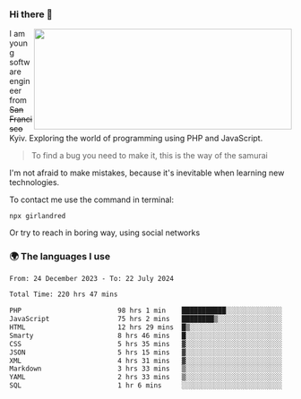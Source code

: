 ### Hi there 👋  

<img align='right' src="https://github-readme-stats.vercel.app/api?username=girlandred&count_private=true&show_icons=true&include_all_commits=true&hide_rank=true&hide_title=true&theme=buefy&card_width=300" width=460 height=180>


I am young software engineer from ~~San Francisco~~ Kyiv. Exploring the world of programming using PHP and JavaScript.


> To find a bug you need to make it, this is the way of the samurai



I'm not afraid to make mistakes, because it's inevitable when learning new technologies.

To contact me use the command in terminal:

```
npx girlandred
```

Or try to reach in boring way, using social networks


### 🌍 The languages I use

<!--START_SECTION:waka-->

```txt
From: 24 December 2023 - To: 22 July 2024

Total Time: 220 hrs 47 mins

PHP                        98 hrs 1 min    ███████████░░░░░░░░░░░░░░   44.39 %
JavaScript                 75 hrs 2 mins   ████████▒░░░░░░░░░░░░░░░░   33.99 %
HTML                       12 hrs 29 mins  █▒░░░░░░░░░░░░░░░░░░░░░░░   05.66 %
Smarty                     8 hrs 46 mins   █░░░░░░░░░░░░░░░░░░░░░░░░   03.97 %
CSS                        5 hrs 35 mins   ▓░░░░░░░░░░░░░░░░░░░░░░░░   02.54 %
JSON                       5 hrs 15 mins   ▓░░░░░░░░░░░░░░░░░░░░░░░░   02.38 %
XML                        4 hrs 31 mins   ▓░░░░░░░░░░░░░░░░░░░░░░░░   02.05 %
Markdown                   3 hrs 33 mins   ▒░░░░░░░░░░░░░░░░░░░░░░░░   01.61 %
YAML                       2 hrs 33 mins   ▒░░░░░░░░░░░░░░░░░░░░░░░░   01.16 %
SQL                        1 hr 6 mins     ░░░░░░░░░░░░░░░░░░░░░░░░░   00.50 %
```

<!--END_SECTION:waka-->
